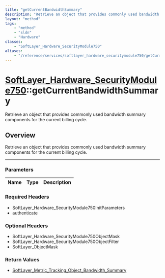 ```yaml
---
title: "getCurrentBandwidthSummary"
description: "Retrieve an object that provides commonly used bandwidth summary components for the current billing cycle."
layout: "method"
tags:
    - "method"
    - "sldn"
    - "Hardware"
classes:
    - "SoftLayer_Hardware_SecurityModule750"
aliases:
    - "/reference/services/softlayer_hardware_securitymodule750/getCurrentBandwidthSummary"
---
```

# [SoftLayer_Hardware_SecurityModule750](/reference/services/SoftLayer_Hardware_SecurityModule750)::getCurrentBandwidthSummary


Retrieve an object that provides commonly used bandwidth summary components for the current billing cycle.


## Overview 
Retrieve an object that provides commonly used bandwidth summary components for the current billing cycle.

-----

### Parameters 
|Name | Type | Description |
| --- | --- | --- |


### Required Headers
* SoftLayer_Hardware_SecurityModule750InitParameters
* authenticate


### Optional Headers
* SoftLayer_Hardware_SecurityModule750ObjectMask
* SoftLayer_Hardware_SecurityModule750ObjectFilter
* SoftLayer_ObjectMask

### Return Values
* <a href='/reference/datatypes/SoftLayer_Metric_Tracking_Object_Bandwidth_Summary'>SoftLayer_Metric_Tracking_Object_Bandwidth_Summary </a>





